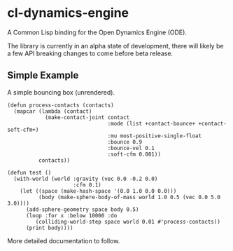 cl-dynamics-engine
==================

A Common Lisp binding for the Open Dynamics Engine (ODE).

The library is currently in an alpha state of development, there will likely be a few API breaking changes to come before beta release.

Simple Example
--------------

A simple bouncing box (unrendered). 

```
(defun process-contacts (contacts)
  (mapcar (lambda (contact)
            (make-contact-joint contact 
                                :mode (list +contact-bounce+ +contact-soft-cfm+)
                                :mu most-positive-single-float
                                :bounce 0.9
                                :bounce-vel 0.1
                                :soft-cfm 0.001))
          contacts))

(defun test ()
  (with-world (world :gravity (vec 0.0 -0.2 0.0)
                     :cfm 0.1)
    (let ((space (make-hash-space '(0.0 1.0 0.0 0.0)))
          (body (make-sphere-body-of-mass world 1.0 0.5 (vec 0.0 5.0 3.0))))
      (add-sphere-geometry space body 0.5)
      (loop :for x :below 10000 :do
         (colliding-world-step space world 0.01 #'process-contacts))
      (print body))))
```

More detailed documentation to follow.
